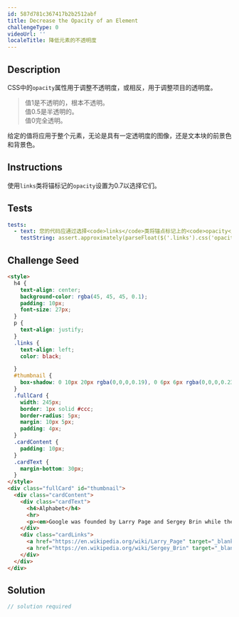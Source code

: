 ```yaml
---
id: 587d781c367417b2b2512abf
title: Decrease the Opacity of an Element
challengeType: 0
videoUrl: ''
localeTitle: 降低元素的不透明度
---
```


## Description
<section id="description"> CSS中的<code>opacity</code>属性用于调整不透明度，或相反，用于调整项目的透明度。 <blockquote>值1是不透明的，根本不透明。 <br>值0.5是半透明的。 <br>值0完全透明。 </blockquote>给定的值将应用于整个元素，无论是具有一定透明度的图像，还是文本块的前景色和背景色。 </section>

## Instructions
<section id="instructions">使用<code>links</code>类将锚标记的<code>opacity</code>设置为0.7以选择它们。 </section>

## Tests
<section id='tests'>

```yml
tests:
  - text: 您的代码应通过选择<code>links</code>类将锚点标记上的<code>opacity</code>属性设置为0.7。
    testString: assert.approximately(parseFloat($('.links').css('opacity')), 0.7, 0.1, 'Your code should set the <code>opacity</code> property to 0.7 on the anchor tags by selecting the class of <code>links</code>.');

```

</section>

## Challenge Seed
<section id='challengeSeed'>

<div id='html-seed'>

```html
<style>
  h4 {
    text-align: center;
    background-color: rgba(45, 45, 45, 0.1);
    padding: 10px;
    font-size: 27px;
  }
  p {
    text-align: justify;
  }
  .links {
    text-align: left;
    color: black;

  }
  #thumbnail {
    box-shadow: 0 10px 20px rgba(0,0,0,0.19), 0 6px 6px rgba(0,0,0,0.23);
  }
  .fullCard {
    width: 245px;
    border: 1px solid #ccc;
    border-radius: 5px;
    margin: 10px 5px;
    padding: 4px;
  }
  .cardContent {
    padding: 10px;
  }
  .cardText {
    margin-bottom: 30px;
  }
</style>
<div class="fullCard" id="thumbnail">
  <div class="cardContent">
    <div class="cardText">
      <h4>Alphabet</h4>
      <hr>
      <p><em>Google was founded by Larry Page and Sergey Brin while they were <u>Ph.D. students</u> at <strong>Stanford University</strong>.</em></p>
    </div>
    <div class="cardLinks">
      <a href="https://en.wikipedia.org/wiki/Larry_Page" target="_blank" class="links">Larry Page</a><br><br>
      <a href="https://en.wikipedia.org/wiki/Sergey_Brin" target="_blank" class="links">Sergey Brin</a>
    </div>
  </div>
</div>

```

</div>



</section>

## Solution
<section id='solution'>

```js
// solution required
```
</section>
